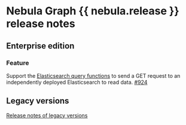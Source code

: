 # Nebula Graph {{ nebula.release }} release notes

## Enterprise edition

### Feature

Support the [Elasticsearch query functions](../3.ngql-guide/6.functions-and-expressions/17.ES-function.md) to send a GET request to an independently deployed Elasticsearch to read data. [#924](https://github.com/vesoft-inc/nebula-ent/pull/924)

## Legacy versions

[Release notes of legacy versions](https://nebula-graph.io/posts/)
